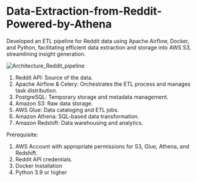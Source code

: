 # Data-Extraction-from-Reddit-Powered-by-Athena
Developed an ETL pipeline for Reddit data using Apache Airflow, Docker, and Python, facilitating efficient data extraction and storage into AWS S3, streamlining insight generation.



![Architecture_Reddit_pipeline](https://github.com/user-attachments/assets/6f15de5c-62b3-4145-a4ea-5a7ed072b50b)




1. Reddit API: Source of the data.
2. Apache Airflow & Celery: Orchestrates the ETL process and manages task distribution.
3. PostgreSQL: Temporary storage and metadata management.
4. Amazon S3: Raw data storage.
5. AWS Glue: Data cataloging and ETL jobs.
6. Amazon Athena: SQL-based data transformation.
7. Amazon Redshift: Data warehousing and analytics.

Prerequisite:

1. AWS Account with appropriate permissions for S3, Glue, Athena, and Redshift.
2. Reddit API credentials.
3. Docker Installation
4. Python 3.9 or higher

